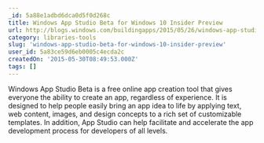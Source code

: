 ```yaml
---
_id: 5a88e1adbd6dca0d5f0d268c
title: Windows App Studio Beta for Windows 10 Insider Preview
url: http://blogs.windows.com/buildingapps/2015/05/26/windows-app-studio-beta-for-windows-10-insider-preview
category: libraries-tools
slug: 'windows-app-studio-beta-for-windows-10-insider-preview'
user_id: 5a83ce59d6eb0005c4ecda2c
createdOn: '2015-05-30T08:49:53.000Z'
tags: []
---
```


Windows App Studio Beta is a free online app creation tool that gives everyone the ability to create an app, regardless of experience. It is designed to help people easily bring an app idea to life by applying text, web content, images, and design concepts to a rich set of customizable templates. In addition, App Studio can help facilitate and accelerate the app development process for developers of all levels.
